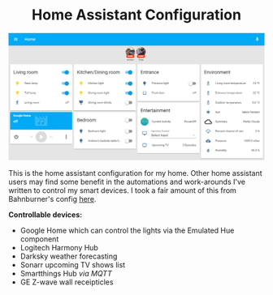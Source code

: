 <h1 style="text-align: center;"><strong>Home Assistant Configuration</strong></h1>

<img src="https://raw.githubusercontent.com/andrewlstewart/Home-Assistant-Configuration/master/Screenshot.PNG">

<p>This is the home assistant configuration for my home. Other home assistant users may find some benefit in the automations and work-arounds I've written to control my smart devices.  I took a fair amount of this from Bahnburner's config <a href="https://github.com/Bahnburner/Home-Assistant-Config">here</a>.</p>
<p><strong>Controllable devices:</strong></p>
<ul>
<li>Google Home which can control the lights via the Emulated Hue component</li>
<li>Logitech Harmony Hub</li>
<li>Darksky weather forecasting</li>
<li>Sonarr upcoming TV shows list </li>
<li>Smartthings Hub <i>via MQTT</i></li>
<li>GE Z-wave wall receipticles</li>

</ul>
